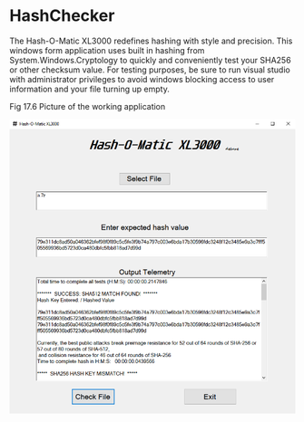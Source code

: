 # HashChecker

The Hash-O-Matic XL3000 redefines hashing with style and precision. This windows form application uses built in hashing
from System.Windows.Cryptology to quickly and conveniently test your SHA256 or other checksum value. For testing purposes,
be sure to run visual studio with administrator privileges to avoid windows blocking access to user information and your
file turning up empty.

Fig 17.6  Picture of the working application

![Search Screen](https://github.com/Hunter71a/HashChecker/blob/master/SHA512.PNG)
